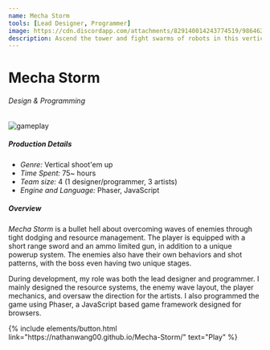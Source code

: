 ```yaml
---
name: Mecha Storm
tools: [Lead Designer, Programmer]
image: https://cdn.discordapp.com/attachments/829140014243774519/986462081387724830/mecha_storm.gif
description: Ascend the tower and fight swarms of robots in this vertical shmup.
---
```


# Mecha Storm
###### Design & Programming

![gameplay](https://cdn.discordapp.com/attachments/829140014243774519/986485717196759050/mecha_storm_boss.gif)

##### Production Details
+ *Genre:* Vertical shoot'em up
+ *Time Spent:* 75~ hours
+ *Team size:* 4 (1 designer/programmer, 3 artists)
+ *Engine and Language:* Phaser, JavaScript

##### Overview
*Mecha Storm* is a bullet hell about overcoming waves of enemies through tight dodging and resource management. The player is equipped with a short range sword and an ammo limited gun, in addition to a unique powerup system. The enemies also have their own behaviors and shot patterns, with the boss even having two unique stages.

During development, my role was both the lead designer and programmer. I mainly designed the resource systems, the enemy wave layout, the player mechanics, and oversaw the direction for the artists. I also programmed the game using Phaser, a JavaScript based game framework designed for browsers.

<p class="text-center">
{% include elements/button.html link="https://nathanwang00.github.io/Mecha-Storm/" text="Play" %}
</p>